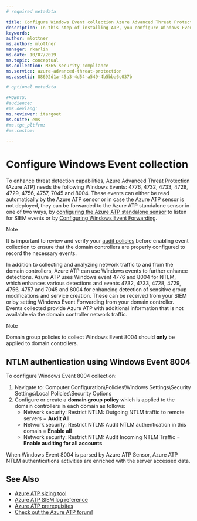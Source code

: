 ```yaml
---
# required metadata

title: Configure Windows Event collection Azure Advanced Threat Protection | Microsoft Docs
description: In this step of installing ATP, you configure Windows Event collection.
keywords:
author: mlottner
ms.author: mlottner
manager: rkarlin
ms.date: 10/07/2019
ms.topic: conceptual
ms.collection: M365-security-compliance
ms.service: azure-advanced-threat-protection
ms.assetid: 88692d1a-45a3-4d54-a549-4b5bba6c037b

# optional metadata

#ROBOTS:
#audience:
#ms.devlang:
ms.reviewer: itargoet
ms.suite: ems
#ms.tgt_pltfrm:
#ms.custom:

---
```




# Configure Windows Event collection

To enhance threat detection capabilities, Azure Advanced Threat Protection (Azure ATP) needs the following Windows Events: 4776, 4732, 4733, 4728, 4729, 4756, 4757, 7045 and 8004. These events can either be read automatically by the Azure ATP sensor or in case the Azure ATP sensor is not deployed, they can be forwarded to the Azure ATP standalone sensor in one of two ways, by [configuring the Azure ATP standalone sensor](configure-event-forwarding.md) to listen for SIEM events or by [Configuring Windows Event Forwarding](configure-event-forwarding.md).

> [!NOTE]
> It is important to review and verify your [audit policies](atp-advanced-audit-policy.md) before enabling event collection to ensure that the domain controllers are properly configured to record the necessary events. 

In addition to collecting and analyzing network traffic to and from the domain controllers, Azure ATP can use Windows events to further enhance detections. Azure ATP uses Windows event 4776 and 8004 for NTLM, which enhances various detections and events 4732, 4733, 4728, 4729, 4756, 4757 and 7045 and 8004 for enhancing detection of sensitive group modifications and service creation. These can be received from your SIEM or by setting Windows Event Forwarding from your domain controller. Events collected provide Azure ATP with additional information that is not available via the domain controller network traffic.

> [!NOTE]
>  Domain group policies to collect Windows Event 8004 should **only** be applied to domain controllers.  

## NTLM authentication using Windows Event 8004

To configure Windows Event 8004 collection:
1. Navigate to: Computer Configuration\Policies\Windows Settings\Security Settings\Local Policies\Security Options
2. Configure or create a **domain group policy** which is applied to the domain controllers in each domain as follows:
   - Network security: Restrict NTLM: Outgoing NTLM traffic to remote servers = **Audit All**
   - Network security: Restrict NTLM: Audit NTLM authentication in this domain = **Enable all**
   - Network security: Restrict NTLM: Audit Incoming NTLM Traffic = **Enable auditing for all accounts**

When Windows Event 8004 is parsed by Azure ATP Sensor, Azure ATP NTLM authentications activities are enriched with the server accessed data.


## See Also
- [Azure ATP sizing tool](https://aka.ms/aatpsizingtool)
- [Azure ATP SIEM log reference](cef-format-sa.md)
- [Azure ATP prerequisites](atp-prerequisites.md)
- [Check out the Azure ATP forum!](https://aka.ms/azureatpcommunity)
